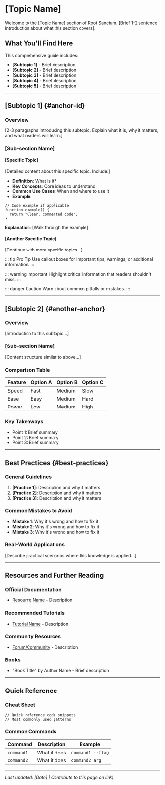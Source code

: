 # [Topic Name]

Welcome to the [Topic Name] section of Root Sanctum. [Brief 1-2 sentence introduction about what this section covers].

## What You'll Find Here

This comprehensive guide includes:

- **[Subtopic 1]** - Brief description
- **[Subtopic 2]** - Brief description
- **[Subtopic 3]** - Brief description
- **[Subtopic 4]** - Brief description
- **[Subtopic 5]** - Brief description

---

## [Subtopic 1] {#anchor-id}

### Overview

[2-3 paragraphs introducing this subtopic. Explain what it is, why it matters, and what readers will learn.]

### [Sub-section Name]

#### [Specific Topic]

[Detailed content about this specific topic. Include:]

- **Definition**: What is it?
- **Key Concepts**: Core ideas to understand
- **Common Use Cases**: When and where to use it
- **Example**:

```language
// Code example if applicable
function example() {
  return "Clear, commented code";
}
```

**Explanation**: [Walk through the example]

#### [Another Specific Topic]

[Continue with more specific topics...]

::: tip Pro Tip
Use callout boxes for important tips, warnings, or additional information.
:::

::: warning Important
Highlight critical information that readers shouldn't miss.
:::

::: danger Caution
Warn about common pitfalls or mistakes.
:::

---

## [Subtopic 2] {#another-anchor}

### Overview

[Introduction to this subtopic...]

### [Sub-section Name]

[Content structure similar to above...]

### Comparison Table

| Feature | Option A | Option B | Option C |
|---------|----------|----------|----------|
| Speed | Fast | Medium | Slow |
| Ease | Easy | Medium | Hard |
| Power | Low | Medium | High |

### Key Takeaways

- Point 1: Brief summary
- Point 2: Brief summary
- Point 3: Brief summary

---

## Best Practices {#best-practices}

### General Guidelines

1. **[Practice 1]**: Description and why it matters
2. **[Practice 2]**: Description and why it matters
3. **[Practice 3]**: Description and why it matters

### Common Mistakes to Avoid

- **Mistake 1**: Why it's wrong and how to fix it
- **Mistake 2**: Why it's wrong and how to fix it
- **Mistake 3**: Why it's wrong and how to fix it

### Real-World Applications

[Describe practical scenarios where this knowledge is applied...]

---

## Resources and Further Reading

### Official Documentation
- [Resource Name](https://example.com) - Description

### Recommended Tutorials
- [Tutorial Name](https://example.com) - Description

### Community Resources
- [Forum/Community](https://example.com) - Description

### Books
- "Book Title" by Author Name - Brief description

---

## Quick Reference

### Cheat Sheet

```language
// Quick reference code snippets
// Most commonly used patterns
```

### Common Commands

| Command | Description | Example |
|---------|-------------|---------|
| `command1` | What it does | `command1 --flag` |
| `command2` | What it does | `command2 arg` |

---

*Last updated: [Date] | Contribute to this page on link)*
